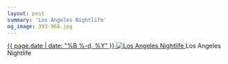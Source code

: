 ```yaml
---
layout: post
summary: 'Los Angeles Nightlife'
og_image: 393-968.jpg
---
```


<p>
 <time>
  <a href="/393">
   {{ page.date | date: "%B %-d, %Y" }}
  </a>
 </time>
 <a href="/393">
  <img alt="Los Angeles Nightlife" sizes="(min-width: 700px) 50vw, calc(100vw - 2rem)" src="{{ site.assets_url }}/393-484.jpg" srcset="{{ site.assets_url }}/393-968.jpg 968w, {{ site.assets_url }}/393-726.jpg 726w, {{ site.assets_url }}/393-484.jpg 484w, {{ site.assets_url }}/393-242.jpg 242w"/>
 </a>
 <span>
  Los Angeles Nightlife
 </span>
</p>
